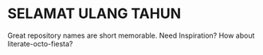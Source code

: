 # SELAMAT ULANG TAHUN
Great repository names are short memorable. Need Inspiration? How about literate-octo-fiesta?
